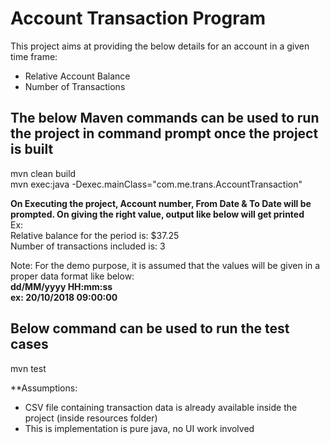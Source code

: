 # Account Transaction Program

This project aims at providing the below details for an account in a given time frame:
 - Relative Account Balance
 - Number of Transactions
 
## The below Maven commands can be used to run the project in command prompt once the project is built

mvn clean build  
mvn exec:java -Dexec.mainClass="com.me.trans.AccountTransaction"  

**On Executing the project, Account number, From Date & To Date will be prompted. On giving the right value, output like below will get printed**  
Ex:  
Relative balance for the period is: $37.25  
Number of transactions included is: 3  

Note: For the demo purpose, it is assumed that the values will be given in a proper data format like below:  
**dd/MM/yyyy HH:mm:ss**  
**ex: 20/10/2018 09:00:00**  

## Below command can be used to run the test cases

mvn test

**Assumptions:
- CSV file containing transaction data is already available inside the project (inside resources folder)
- This is implementation is pure java, no UI work involved
 
